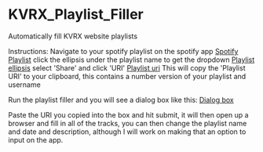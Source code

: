 # KVRX_Playlist_Filler
Automatically fill KVRX website playlists

Instructions:
Navigate to your spotify playlist on the spotify app
[Spotify Playlist](http://i.imgur.com/IDUXcSW.png)
click the ellipsis under the playlist name to get the dropdown
[Playlist ellipsis](http://i.imgur.com/MkkAKBz.png)
select 'Share' and click 'URI'
[Playlist uri](http://i.imgur.com/aPBdQOx.png)
This will copy the 'Playlist URI' to your clipboard, this contains a number version of your playlist and username

Run the playlist filler and you will see a dialog box like this:
[Dialog box](http://i.imgur.com/fbWUajI.png)

Paste the URI you copied into the box and hit submit, it will then open up a browser and fill in all of the tracks, you can 
then change the playlist name and date and description, although I will work on making that an option to input on the app. 
